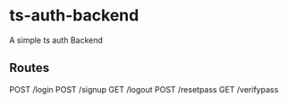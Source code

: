 # ts-auth-backend
A simple ts auth Backend

## Routes
 POST /login
 POST /signup
 GET /logout
 POST /resetpass
 GET /verifypass
